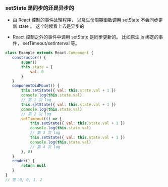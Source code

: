 ### setState 是同步的还是异步的

*   由 React 控制的事件处理程序， 以及生命周期函数调用 setState 不会同步更
  新 state 。  这个时候看上去是异步的

*   React 控制之外的事件中调用 setState 是同步更新的。 比如原生 js 绑定的事
  件， setTimeout/setInterval 等。  

   ``` jsx
  class Example extends React.Component {
      constructor() {
          super()
          this.state = {
              val: 0
          }
      } 
      componentDidMount() {
          this.setState({ val: this.state.val + 1 })
          console.log(this.state.val)
          // 第 1 次 log
          this.setState({ val: this.state.val + 1 })
          console.log(this.state.val)
          // 第 2 次 log
          setTimeout(() => {
              this.setState({ val: this.state.val + 1 })
              console.log(this.state.val)
              // 第 3 次 log
              this.setState({ val: this.state.val + 1 })
              console.log(this.state.val)
              // 第 4 次 log
          }, 0)
      } 
      render() {
          return null
      }
  }
  // 答：0, 0, 1, 2
   ```

  